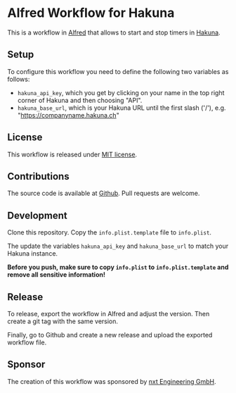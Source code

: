 # Alfred Workflow for Hakuna

This is a workflow in [Alfred][alfred] that allows to start and stop timers in [Hakuna][hakuna].

[alfred]: https://www.alfredapp.com
[hakuna]: https://www.hakuna.ch

## Setup

To configure this workflow you need to define the following two variables as follows:

* `hakuna_api_key`, which you get by clicking on your name in the top right corner of Hakuna and then choosing "API".
* `hakuna_base_url`, which is your Hakuna URL until the first slash ('/'), e.g. "https://companyname.hakuna.ch"

## License

This workflow is released under [MIT license][license].

[license]: https://github.com/nxt-engineering/alfred-hakuna/blob/master/LICENSE

## Contributions

The source code is available at [Github][gh]. Pull requests are welcome.

[gh]: https://github.com/nxt-engineering/alfred-hakuna

## Development

Clone this repository.
Copy the `info.plist.template` file to `info.plist`.

The update the variables `hakuna_api_key` and `hakuna_base_url` to match your Hakuna instance.

**Before you push, make sure to copy `info.plist` to `info.plist.template` and remove all sensitive information!**

## Release

To release, export the workflow in Alfred and adjust the version.
Then create a git tag with the same version.

Finally, go to Github and create a new release and upload the exported workflow file.

## Sponsor

The creation of this workflow was sponsored by [nxt Engineering GmbH][nxt].

[nxt]: https://nxt.engineering
